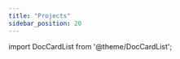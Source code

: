 ```yaml
---
title: "Projects"
sidebar_position: 20
---
```


import DocCardList from '@theme/DocCardList';

<DocCardList />